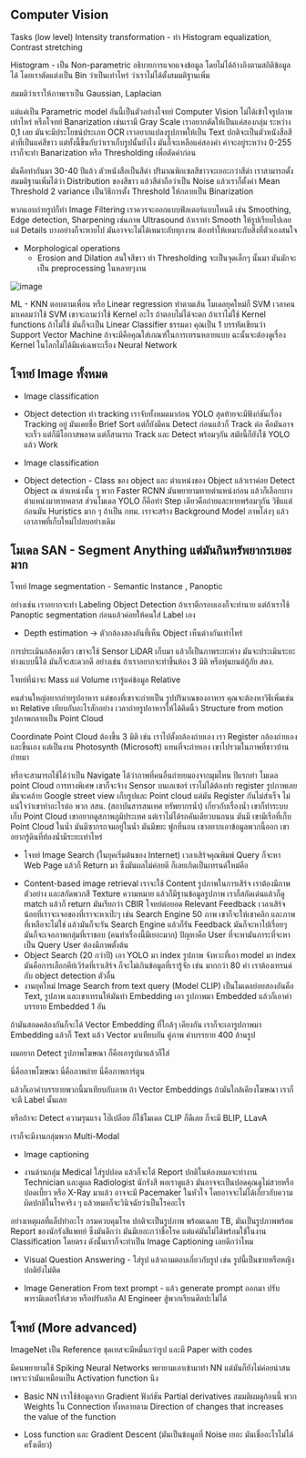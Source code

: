 ## Computer Vision

Tasks (low level) Intensity transformation - ทำ Histogram equalization, Contrast stretching

Histogram - เป็น Non-parametric อธิบายการแจกแจงข้อมูล โดยไม่ได้อ้างอิงตามสถิติข้อมูลได้ โดยเราตัดแต่งเป็น Bin ว่าเป็นเท่าไหร่
ว่าเราไม่ได้ตั้งสมมติฐานเพิ่ม 

สมมติว่าเราให้ภาพเราเป็น Gaussian, Laplacian

แต่แค่เป็น Parametric model อันนี้เป็นตัวอย่างโจทย์ Computer Vision ไม่ได้เข้าใจรูปภาพเท่าไหร่ หรือโจทย์ Banarization เช่นเรามี Gray Scale
เราอยากตัดให้เป็นแค่สองกลุ่ม ระหว่าง 0,1 เลย มันจะมีประโยชน์ประเภท OCR เราอยากแปลงรูปภาพให้เป็น Text ปกติจะเป็นตัวหนังสือสีดำที่เป็นแค่สีขาว
แต่ทั้งนี้ขึ้นกับว่าเราเก็บรูปนั้นยังไง มันก็จะเหลือแค่สองค่า ค่าจะอยู่ระหว่าง 0-255 เราก็จะทำ Banarization หรือ Thresholding เพื่อตัดค่าก่อน

มันคือทำกันมา 30-40 ปีแล้ว ตัวหนังสือเป็นสีดำ ปริมาณพิกเซลสีขาวจะเยอะกว่าสีดำ เราสามารถตั้งสมมติฐานเพิ่มได้ว่า Distribution ของสีขาว แล้วสีดำถือว่าเป็น Noise
แล้วเราก็ตั้งค่า Mean Threshold 2 variance เป็นวิธีการตั้ง Threshold ให้กลายเป็น Binarization

พวกแอบถ่ายรูปก็ทำ Image Filtering เราควรจะออกแบบฟิลเตอร์แบบไหนดี เช่น Smoothing, Edge detection, Sharpening เช่นภาพ Ultrasound ถ้าเราทำ Smooth ให้รูปเรียบไปเลย
แต่ Details บางอย่างก็จะหายไป มันอาจจะไม่ได้เหมาะกับทุกงาน ต้องทำให้เหมาะกับสิ่งที่ตัวเองสนใจ

* Morphological operations
  - Erosion and Dilation สนใจสีขาว ทำ Thresholding จะเป็นจุดเล็กๆ นั้นมา มันมักจะเป็น preprocessing ในหลายๆงาน
 

![image](https://github.com/user-attachments/assets/91d59843-13e9-4e57-a2d6-97bd824025aa)

ML - KNN ตอบตามเพื่อน หรือ Linear regression ทำตามเส้น โมเดลยุคใหม่ก็ SVM
เวลาคนมาเคลมว่าใช้ SVM เขาจะถามว่าใช้ Kernel อะไร ถ้าตอบไม่ได้จะตก ถ้าเราไม่ใช้ Kernel functions ถ้าไม่ใช้ มันก็จะเป็น Linear Classifier ธรรมดา
คุณเป็น 1 บรรทัดเขียนว่า Support Vector Machine ถ้าจะมีคือคุณใส่เกณฑ์ในการเทรนหลายแบบ ฉะนั้นจะต้องดูเรื่อง Kernel ในโลกไม่ได้มีแค่เฉพาะเรื่อง Neural Network

## โจทย์ Image ทั้งหมด

* Image classification
* Object detection ทำ tracking เราจับทั้งหมดมาก่อน YOLO สุดท้ายจะมีฟังก์ชันเรื่อง Tracking อยู่ มันเคยชื่อ Brief Sort แต่ก็ยังมีคน Detect ก่อนแล้วก็ Track ต่อ คือมันอาจจะเร็ว แต่ก็มีโอกาสพลาด แต่ก็สามารถ Track และ Detect พร้อมๆกัน สมัยนี้ก็ยังใช้ YOLO แล้ว Work

* Image classification
* Object detection - Class ของ object และ ตำแหน่งของ Object แล้วเราค่อย Detect Object ณ ตำแหน่งนั้น ๆ พวก Faster RCNN มันพยายามทายตำแหน่งก่อน แล้วก็เลือกบางตำแหน่งมาทายคลาส
ส่วนโมเดล YOLO ก็คือทำ Step เดียวคือถ่ายและทายพร้อมๆกัน วิธีแแต่ก่อนมัน Huristics มาก ๆ ถ้าเป็น กทม. เราจะสร้าง Background Model ภาพโล่งๆ แล้วเอาภาพที่เก็บใหม่ไปลบอย่างเดิม

## โมเดล SAN - Segment Anything แต่มันกินทรัพยากรเยอะมาก

โจทย์ Image segmentation - Semantic Instance , Panoptic

อย่างเช่น เราอยากจะทำ Labeling Object Detection ถ้าเราตีกรอบเองก็จะทำนาย แต่ถ้าเราใช้ Panoptic segmentation ก่อนแล้วค่อยให้คนใส่ Label เอง

* Depth estimation -> ตัวกล้องสองอันที่เห็น Object เห็นต่างกันเท่าไหร่

การประเมินกล้องเดียว เขาจะใช้ Sensor LiDAR เก็บมา แล้วก็เป็นภาพระยะห่าง มันจะประเมินระยะห่างแบบนี้ได้ มันก็จะสะดวกดี อย่างเช่น ถ้าเราอยากจะทำขึ้นห้อง 3 มิติ หรือหุ่นยนต์กู้ภัย สตง.

โจทย์ที่น่าจะ Mass แต่ Volume เรารู้แค่ข้อมูล Relative 

คนส่วนใหญ่อยากถ่ายรูปอาหาร แต่ของที่เขาจะถ่ายเป็น รูปปริมาณของอาหาร คุณจะต้องหาวิธีเพิ่มเช่น หา Relative เทียบกับอะไรสักอย่าง เวลาถ่ายรูปอาหารให้ได้ติดนิ้ว Structure from motion
รูปภาพกลายเป็น Point Cloud

Coordinate Point Cloud ต้องขึ้น 3 มิติ เช่น เราไปตั้งกล้องถ่ายเอง เรา Register กล้องถ่ายเอง และขึ้นเอง แต่เป็นงาน Photosynth (Microsoft) แทนที่จะถ่ายเอง เขาไปรวมในภาพที่ชาวบ้านถ่ายมา

หรือจะสามารถใช้ได้ว่าเป็น Navigate ได้ว่าภาพที่คนอื่นถ่ายยมองจากมุมไหน ปีแรกทำ โมเดล point Cloud การทางพิเศษ เขาก็จะจ้าง Sensor บนเลเซอร์ เราไม่ได้ต้องทำ register รูปภาพเลย มันจะคล้าย Google street view เก็บรูปและ Point cloud แต่มัน Register กันไม่สำเร็จ ไม่แน่ใจว่าเขาทำอะไรต่อ พวก สสน. (สถาบันสารสนเทศ ทรัพยากรน้ำ) เกี่ยวกับเรื่องน้ำ เขาก็ทำระบบเก็บ Point Cloud เขาอยากดูสภาพภูมิประเทศ แต่เราไม่ได้รถคันเดียวบนถนน
มันมี เขามีเรือที่เก็บ Point Cloud ในน้ำ มันมีซากรถจมอยู่ในน้ำ มันมีขยะ ฟูกที่นอน เขาอยากเอาข้อมูลพวกนี้ออก เขาอยากรู้ดินที่ท้องน้ำมีระยะเท่าไหร่

* โจทย์ Image Search (ในยุคเริ่มต้นของ Internet) เวลาเสิร์จคุณพิมพ์ Query ก็จะหา Web Page แล้วก็ Return มา ซึ่งมันผลไม่ค่อยดี ก็เลยเกิดเป็นเทรนด์ใหม่คือ

- Content-based image retrieval เราจะใช้ Content รูปภาพในการเสิร์จ เราต้องมีภาพตัวอย่าง และสกัดพวกสี Texture ความหมาย แล้วก็มีฐานข้อมูลรูปภาพ เราก็สกัดเด่นแล้วก็ดู match แล้วก็ return
มันเรียกว่า CBIR โจทย์ต่อยอด Relevant Feedback เวลาเสิร์จ น้อยที่เราจะเจอของที่เราจะหาเป๊ะๆ เช่น Search Engine 50 ภาพ เขาก็จะให้เขาคลิก และภาพที่เหลือจะไม่ใช่ แล้วมันก็จะรัน Search Engine แล้วก็รัน Feedback มันก็จะหาไปเรื่อยๆ มันก็จะเจอภาพกลุ่มที่เราชอบ (คนทำเรื่องนี้มีเยอะมาก) ปัญหาคือ User ที่จะหามันภาระที่จะหาเป็น Query User ต้องมีภาพตั้งต้น
- Object Search (20 กว่าปี) เอา YOLO มา index รูปภาพ จังหวะที่เอา model มา index มันคือการเลือกคีย์เวิร์ดที่เราเสิร์จ ก็จะไม่เกินข้อมูลที่เรารู้จัก เช่น มากกว่า 80 คำ เราต้องเทรนด์กับ object detection ตัวอื่น
- งานยุคใหม่ Image Search from text query (Model CLIP) เป็นโมเดลย่อยสองอันคือ Text, รูปภาพ และเขาเทรนให้มันทำ Embedding เอา รูปภาพมา Embedded แล้วก็เอาคำบรรยาย Embedded 1 อัน

ถ้ามันสอดคล้องกันก็จะได้ Vector Embedding ที่ใกล้ๆ เคียงกัน เราก็จะเอารูปภาพมา Embedding แล้วก็ Text แล้ว Vector มาเทียบกัน
คู่ภาพ คำบรรยาย 400 ล้านรูป

ผมอยาก Detect รูปภาพโฆษณา ก็คือเอารูปมาแล้วก็ใส่

นี่คือภาพโฆษณา
นี่คือภาพถ่าย
นี่คือภาพการ์ตูน

แล้วก็เอาคำบรรยายพวกนี้มาเทียบกับภาพ ถ้า Vector Embeddings ถ้ามันใกล้เคียงโฆษณา เราก็จะตี Label นั้นเลย

หรือถ้าจะ Detect ความรุนแรง โป๊เปลือย ก็ใช้โมเดล CLIP ก็ดีเลย ก็จะมี BLIP, LLavA

เราก็จะมีงานกลุ่มพวก Multi-Modal
* Image captioning

* งานด้านกลุ่ม Medical ใส่รูปปอด แล้วก็จะได้ Report ปกติในห้องหมอจะทำงาน Technician และดูผล Radiologist นักรังสี พอเราดูแล้ว มันอาจจะเป็นปอดคุณดูไม่สวยหรือปอดเบี้ยว
หรือ X-Ray มาแล้ว อาจจะมี Pacemaker ในหัวใจ โดยอาจจะไม่ได้เกี่ยวกับความผิดปกติในโรคจริง ๆ แล้วหมอก็จะวินิจฉัยว่าเป็นโรคอะไร

อย่างเหตุผลที่แล็ปทำอะไร กรมควบคุมโรค ปกติจะเป็นรูปภาพ พร้อมเฉลย TB, มันเป็นรูปภาพพร้อม Report ของนักรังสีแพทย์ ซึ่งมันดีกว่า มันมีเยอะกว่าชื่อโรค แต่แค่มันไม่ได้พร้อมใช้ในงาน Classification โดยตรง
ดังนั้นเราก็จะทำเป็น Image Captioning เลยดีกว่าไหม

* Visual Question Answering - ใส่รูป แล้วถามตอบเกี่ยวกับรูป เช่น รูปนี้เป็นชายหรือหญิง ปกติยังไม่ติด

* Image Generation From text prompt - แล้ว generate prompt ออกมา ปรับพารามิเตอร์ให้สวย หรือปรับสกิล AI Engineer สู้พวกเรียนศิลปะไม่ได้

## โจทย์ (More advanced)

ImageNet เป็น Reference ชุดเทสจะมีหมื่นกว่ารูป และมี Paper with codes

มีคนพยายามใช้ Spiking Neural Networks พยายามเอาเข้ามาทำ NN แต่มันก็ยังไม่ค่อยน่าสน เพราะว่ามันเหมือนเป็น Activation function นึง

* Basic NN
เราใช้ข้อมูลจาก Gradient ฟังก์ชัน Partial derivatives สมมติผมดูก้อนนี้ พวก Weights ใน Connection ทั้งหลายตาม Direction of changes that increases the value of the function

* Loss function และ Gradient Descent (มันเป็นข้อมูลที่ Noise เยอะ มันเชื่ออะไรไม่ได้ครั้งเดียว)

